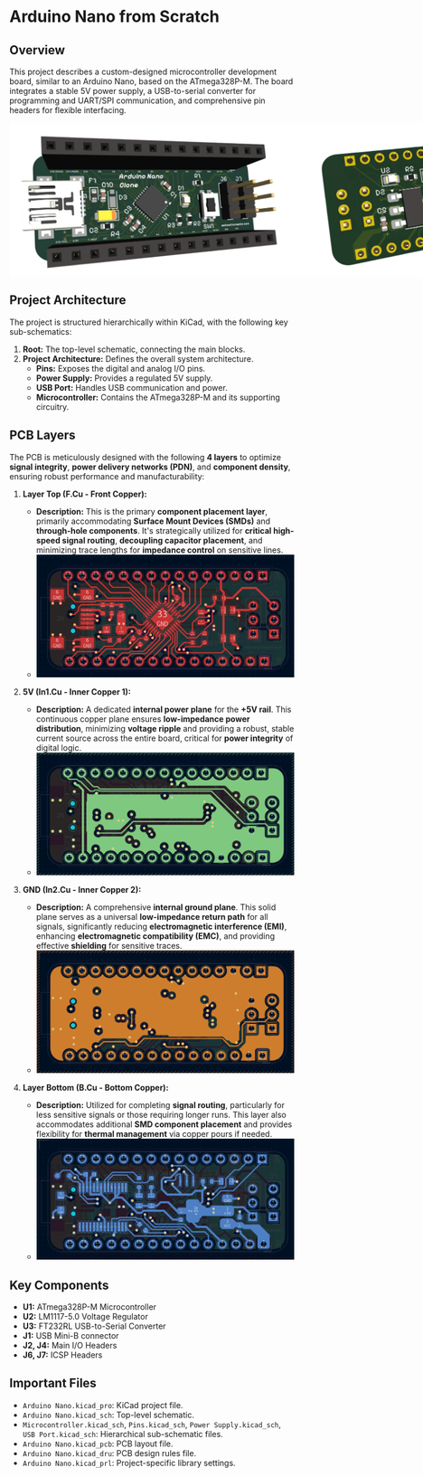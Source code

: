 # Arduino Nano from Scratch

## Overview

This project describes a custom-designed microcontroller development board, similar to an Arduino Nano, based on the ATmega328P-M. The board integrates a stable 5V power supply, a USB-to-serial converter for programming and UART/SPI communication, and comprehensive pin headers for flexible interfacing.

<div style="width: 1000px; margin: 0 auto; display: flex; justify-content: center;">
  <img src="Images/Front.png" width="500">
  <img src="Images/Back.png" width="500">
</div>


## Project Architecture

The project is structured hierarchically within KiCad, with the following key sub-schematics:

1.  **Root:** The top-level schematic, connecting the main blocks.
2.  **Project Architecture:** Defines the overall system architecture.
    * **Pins:** Exposes the digital and analog I/O pins.
    * **Power Supply:** Provides a regulated 5V supply.
    * **USB Port:** Handles USB communication and power.
    * **Microcontroller:** Contains the ATmega328P-M and its supporting circuitry.

## PCB Layers

The PCB is meticulously designed with the following **4 layers** to optimize **signal integrity**, **power delivery networks (PDN)**, and **component density**, ensuring robust performance and manufacturability:

1.  **Layer Top (F.Cu - Front Copper):**
    * **Description:** This is the primary **component placement layer**, primarily accommodating **Surface Mount Devices (SMDs)** and **through-hole components**. It's strategically utilized for **critical high-speed signal routing**, **decoupling capacitor placement**, and minimizing trace lengths for **impedance control** on sensitive lines.
    * ![Top Layer View](Images/Layer1.png "View of the PCB's top copper layer, showing components and primary routing.")

2.  **5V (In1.Cu - Inner Copper 1):**
    * **Description:** A dedicated **internal power plane** for the **+5V rail**. This continuous copper plane ensures **low-impedance power distribution**, minimizing **voltage ripple** and providing a robust, stable current source across the entire board, critical for **power integrity** of digital logic.
    * ![5V Power Layer View](Images/Layer2.png "Dedicated internal layer for stable 5V power delivery network.")

3.  **GND (In2.Cu - Inner Copper 2):**
    * **Description:** A comprehensive **internal ground plane**. This solid plane serves as a universal **low-impedance return path** for all signals, significantly reducing **electromagnetic interference (EMI)**, enhancing **electromagnetic compatibility (EMC)**, and providing effective **shielding** for sensitive traces.
    * ![Ground Plane View](Images/Layer3.png "Dedicated internal layer serving as a robust ground reference and EMI shield.")

4.  **Layer Bottom (B.Cu - Bottom Copper):**
    * **Description:** Utilized for completing **signal routing**, particularly for less sensitive signals or those requiring longer runs. This layer also accommodates additional **SMD component placement** and provides flexibility for **thermal management** via copper pours if needed.
    * ![Bottom Layer View](Images/Layer4.png "View of the PCB's bottom copper layer, showing secondary routing and component placement.")

## Key Components

* **U1:** ATmega328P-M Microcontroller
* **U2:** LM1117-5.0 Voltage Regulator
* **U3:** FT232RL USB-to-Serial Converter
* **J1:** USB Mini-B connector
* **J2, J4:** Main I/O Headers
* **J6, J7:** ICSP Headers

## Important Files

* `Arduino Nano.kicad_pro`: KiCad project file.
* `Arduino Nano.kicad_sch`: Top-level schematic.
* `Microcontroller.kicad_sch`, `Pins.kicad_sch`, `Power Supply.kicad_sch`, `USB Port.kicad_sch`: Hierarchical sub-schematic files.
* `Arduino Nano.kicad_pcb`: PCB layout file.
* `Arduino Nano.kicad_dru`: PCB design rules file.
* `Arduino Nano.kicad_prl`: Project-specific library settings.
